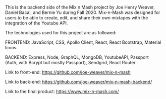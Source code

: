 This is the backend side of the Mix n Mash project by Joe Henry Weaver, Daniel Bacal, and Bernie Yu during Fall 2020. 
Mix-n-Mash was designed for users to be able to create, edit, and share their own mixtapes with the integration of the Youtube API.

The technologies used for this project are as followed:

FRONTEND:
JavaScript, CSS, Apollo Client, React, React Bootstrap, Material Icons

BACKEND:
Express, Node, GraphQL, MongoDB, YoutubeAPI, Passport (Auth, with Bcrypt  but mostly Passport), Sendgrid, React Router



Link to front-end: https://github.com/joe-weaver/mix-n-mash

Link to back-end: https://github.com/joe-weaver/mix-n-mash-backend/

Link to the final product: https://www.mix-n-mash.com/
